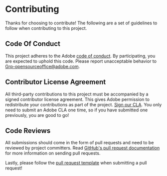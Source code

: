 # Contributing

Thanks for choosing to contribute! The following are a set of guidelines to follow when contributing to this project.

## Code Of Conduct

This project adheres to the Adobe [code of conduct](https://github.com/AdobeDocs/project-firefly/blob/master/.github/CODE_OF_CONDUCT.md). By participating, you are expected to uphold this code. Please report unacceptable behavior to [Grp-opensourceoffice@adobe.com](mailto:Grp-opensourceoffice@adobe.com).

## Contributor License Agreement

All third-party contributions to this project must be accompanied by a signed contributor license agreement. This gives Adobe permission to redistribute your contributions as part of the project. [Sign our CLA](http://opensource.adobe.com/cla.html). You only need to submit an Adobe CLA one time, so if you have submitted one previously, you are good to go!

## Code Reviews

All submissions should come in the form of pull requests and need to be reviewed by project committers. Read [GitHub's pull request documentation](https://help.github.com/articles/about-pull-requests/) for more information on sending pull requests.

Lastly, please follow the [pull request template](https://github.com/AdobeDocs/project-firefly/blob/main/.github/PULL_REQUEST_TEMPLATE.md) when submitting a pull request!